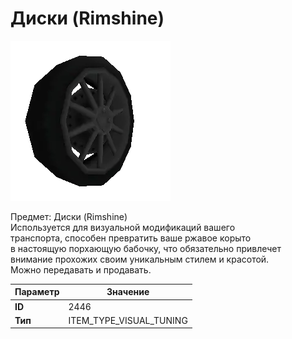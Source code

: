 # Диски (Rimshine)

![Item Image](../img/2446.webp?raw=true)

Предмет: Диски (Rimshine)<br>Используется для визуальной модификаций вашего<br>транспорта, способен превратить ваше ржавое корыто<br>в настоящую порхающую бабочку, что обязательно привлечет<br>внимание прохожих своим уникальным стилем и красотой.<br>Можно передавать и продавать.


| Параметр | Значение |
|----------|----------|
| **ID** | 2446 |
| **Тип** | ITEM_TYPE_VISUAL_TUNING |


